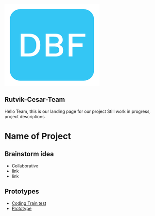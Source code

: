 ![logo](/images/DBF_Logo_square.png)

## Rutvik-Cesar-Team

Hello Team, this is our landing page for our project Still work in progress, project descriptions


# Name of Project
## Brainstorm idea

- Collaborative
- link
- link

## Prototypes
- [Coding Train test](https://cesarchengcruz.github.io/rut-ces-team/app/index.html) 
- [Prototype](https://cesarchengcruz.github.io/rut-ces-team/src/index.html) 

